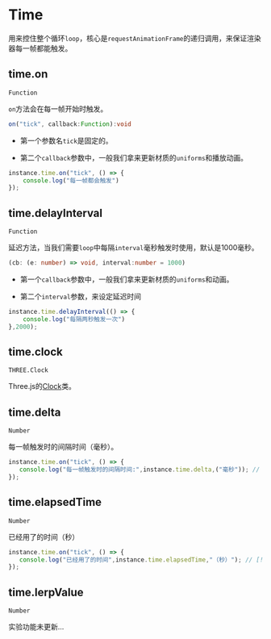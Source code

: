 # Time

用来控住整个循环`loop`，核心是`requestAnimationFrame`的递归调用，来保证渲染器每一帧都能触发。
## time.on
`Function`

`on`方法会在每一帧开始时触发。

```typescript
on("tick", callback:Function):void
```

- 第一个参数名`tick`是固定的。

- 第二个`callback`参数中，一般我们拿来更新材质的`uniforms`和播放动画。

```typescript {1,3}
instance.time.on("tick", () => {
    console.log("每一帧都会触发") 
});
```

## time.delayInterval
`Function`

延迟方法，当我们需要`loop`中每隔`interval`毫秒触发时使用，默认是1000毫秒。

```typescript
(cb: (e: number) => void, interval:number = 1000)
```
- 第一个`callback`参数中，一般我们拿来更新材质的`uniforms`和动画。

- 第二个`interval`参数，来设定延迟时间

```typescript {1,3}
instance.time.delayInterval(() => {
    console.log("每隔两秒触发一次")
},2000);
```

## time.clock
`THREE.Clock`

Three.js的[Clock](https://threejs.org/docs/index.html?q=Clock#api/en/core/Clock)类。

## time.delta
`Number`

每一帧触发时的间隔时间（毫秒）。

```typescript
instance.time.on("tick", () => {
   console.log("每一帧触发时的间隔时间:",instance.time.delta,("毫秒")); // [!code ++]
});
```

## time.elapsedTime
`Number`

已经用了的时间（秒）

```typescript 
instance.time.on("tick", () => {
   console.log("已经用了的时间",instance.time.elapsedTime,"（秒）"); // [!code ++]
});
```

## time.lerpValue
`Number`

实验功能未更新...

